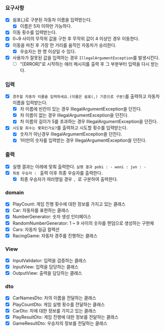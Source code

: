 ### 요구사항

- [x]  쉼표(,)로 구분된 자동차 이름을 입력받는다.
    - [x]  이름은 5자 이하만 가능하다.
- [x]  이동 횟수를 입력받는다.
- [x]  0~9 사이의 무작위 값을 구한 후 무작위 값이 4 이상인 경우 이동한다.
- [x]  이동을 마친 후 가장 먼 거리를 움직인 자동차가 승리한다.
    - [x]  우승자는 한 명 이상일 수 있다.
- [x]  사용자가 잘못된 값을 입력하는 경우 `IllegalArgumentException`를 발생시킨다.
    - [ ]  "[ERROR]"로 시작하는 에러 메시지를 출력 후 그 부분부터 입력을 다시 받는다.

### 입력

- [x]  `경주할 자동차 이름을 입력하세요.(이름은 쉼표(,) 기준으로 구분)`를 출력하고 자동차 이름을 입력받는다.
    - [x]  차 이름에 빈칸이 있는 경우 IllegalArgumentException을 던진다.
    - [x]  차 이름이 없는 경우 IllegalArgumentException을 던진다.
    - [x]  차 이름의 길이가 5를 초과하는 경우 IllegalArgumentException을 던진다.
- [x]  `시도할 회수는 몇회인가요?`를 출력하고 시도할 횟수를 입력받는다.
    - [x]  숫자가 아닌경우 IllegalArgumentException을 던진다.
    - [x]  1미만의 숫자를 입력받는 경우 IllegalArgumentException을 던진다.

### 출력

- [x]  실행 결과는 아래에 맞춰 출력한다.
  `
  실행 결과
  pobi : -
  woni :
  jun : -
  `
- [x]  `최종 우승자 : ` 출력 이후 최종 우승자를 출력한다.
    - [x]  최종 우승자가 여러명일 경우 `, `로 구분하여 출력한다.

### domain

- [x]  PlayCount: 게임 진행 횟수에 대한 정보를 가지고 있는 클래스
- [x]  Car: 자동차를 표현하는 클래스
- [x]  NumberGenerator: 숫자 생성 인터페이스
- [x]  RandomNumberGenerator: 1 ~ 9 사이의 숫자를 랜덤으로 생성하는 구현체
- [x]  Cars: 자동차 일급 컬렉션
- [x]  RacingGame: 자동차 경주를 진행하는 클래스

### View

- [x]  InputValidator: 입력을 검증하는 클래스
- [x]  InputView: 입력을 담당하는 클래스
- [x]  OutputView: 출력을 담당하는 클래스

### dto

- [x]  CarNamesDto: 차의 이름을 전달하는 클래스
- [x]  PlayCountDto: 게임 실행 횟수를 전달하는 클래스
- [x]  CarDto: 차에 대한 정보를 가지고 있는 클래스
- [x]  PlayResultDto: 게임 진행에 대한 정보를 전달하는 클래스
- [x]  GameResultDto: 우승자의 정보를 전달하는 클래스
